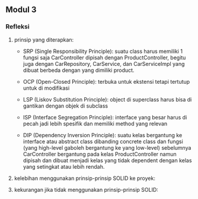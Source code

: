 ## Modul 3
### Refleksi

1. prinsip yang diterapkan: 
   - SRP (Single Responsibility Principle): suatu class harus memiliki 1 fungsi saja
     CarController dipisah dengan ProductController, begitu juga dengan CarRepository, CarService, dan CarServiceImpl yang dibuat berbeda dengan yang dimiliki product. 
   - OCP (Open-Closed Principle): terbuka untuk ekstensi tetapi tertutup untuk di modifikasi
     
   - LSP (Liskov Substitution Principle): object di superclass harus bisa di gantikan dengan objek di subclass
     
   - ISP (Interface Segregation Principle): interface yang besar harus di pecah jadi lebih spesifik dan memiliki method yang relevan
     
   - DIP (Dependency Inversion Principle): suatu kelas bergantung ke interface atau abstract class dibanding concrete class dan fungsi (yang high-level gaboleh bergantung ke yang low-level)
     sebelumnya CarController bergantung pada kelas ProductController namun dipisah dan dibuat menjadi kelas yang tidak dependent dengan kelas yang setingkat atau lebih rendah. 
 
2. kelebihan menggunakan prinsip-prinsip SOLID ke proyek:
   


3. kekurangan jika tidak menggunakan prinsip-prinsip SOLID: 
   

